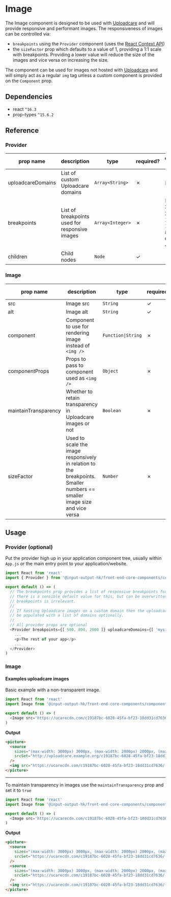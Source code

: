 # Image

The Image component is designed to be used with [Uploadcare](https://uploadcare.com/) and will provide responsive and performant images. The responsiveness of images can be controlled via:

* `breakpoints` using the `Provider` component (uses the [React Context API](https://reactjs.org/docs/context.html))
* the `sizeFactor` prop which defaults to a value of 1, providing a 1:1 scale with breakpoints. Providing a lower value will reduce the size of the images and vice versa on increasing the size.

The component can be used for images not hosted with [Uploadcare](https://uploadcare.com/) and will simply act as a regular `img` tag unless a custom component is provided on the `Component` prop.

## Dependencies

* react `^16.3`
* prop-types `^15.6.2`

## Reference

### Provider

| prop name | description | type | required? | default value |
| --------- | ----------- | ---- | --------- | ------------- |
| uploadcareDomains | List of custom Uploadcare domains | `Array<String>` | ✗ | [ ] |
| breakpoints | List of breakpoints used for responsive images | `Array<Integer>` | ✗ | [ 3000, 2000, 1500, 1000, 800, 600, 400 ] |
| children | Child nodes | `Node` | ✓ | - |


### Image

| prop name | description | type | required? | default value |
| --------- | ----------- | ---- | --------- | ------------- |
| src | Image src | `String` | ✓ | - |
| alt | Image alt | `String` | ✓ | - |
| component | Component to use for rendering image instead of `<img />` | `Function\|String` | ✗ | img |
| componentProps | Props to pass to component used as `<img />` | `Object` | ✗ | {} |
| maintainTransparency | Whether to retain transparency in Uploadcare images or not | `Boolean` | ✗ | false |
| sizeFactor | Used to scale the image responsively in relation to the breakpoints. Smaller numbers == smaller image size and vice versa | `Number` | ✗ | 1 |

## Usage

### Provider (optional)

Put the provider high up in your application component tree, usually within `App.js` or the main entry point to your application/website.

```javascript
import React from 'react'
import { Provider } from '@input-output-hk/front-end-core-components/components/Image'

export default () => (
  // The breakpoints prop provides a list of responsive breakpoints for Uploadcare images
  // there is a sensible default value for this, but can be overwritten. The order of the
  // breakpoints is irrelevant.
  //
  // If hosting Uploadcare images on a custom domain then the uploadcareDomains array can
  // be populated with a list of domains optionally.
  //
  // All provider props are optional
  <Provider breakpoints={[ 500, 800, 2000 ]} uploadcareDomains={[ 'mysite.com' ]}>
    ...
    <p>The rest of your app</p>
    ...
  </Provider>
)

```

### Image

#### Examples uploadcare images

Basic example with a non-transparent image.

```javascript
import React from 'react'
import Image from '@input-output-hk/front-end-core-components/components/Image'

export default () => (
  <Image src='https://ucarecdn.com/c19187bc-6028-45fa-bf23-18dd31cd7636/' alt='Shelley' />
)

```

**Output**

```html
<picture>
  <source
    sizes="(max-width: 3000px) 3000px, (max-width: 2000px) 2000px, (max-width: 1500px) 1500px, (max-width: 1000px) 1000px, (max-width: 800px) 800px, (max-width: 600px) 600px, (max-width: 400px) 400px, 100vw"
    srcSet="http://uploadcare.example.org/c19187bc-6028-45fa-bf23-18dd31cd7636/-/format/jpeg/-/resize/3000/ 3000w, http://uploadcare.example.org/c19187bc-6028-45fa-bf23-18dd31cd7636/-/format/jpeg/-/resize/2000/ 2000w, http://uploadcare.example.org/c19187bc-6028-45fa-bf23-18dd31cd7636/-/format/jpeg/-/resize/1500/ 1500w, http://uploadcare.example.org/c19187bc-6028-45fa-bf23-18dd31cd7636/-/format/jpeg/-/resize/1000/ 1000w, http://uploadcare.example.org/c19187bc-6028-45fa-bf23-18dd31cd7636/-/format/jpeg/-/resize/800/ 800w, http://uploadcare.example.org/c19187bc-6028-45fa-bf23-18dd31cd7636/-/format/jpeg/-/resize/600/ 600w, http://uploadcare.example.org/c19187bc-6028-45fa-bf23-18dd31cd7636/-/format/jpeg/-/resize/400/ 400w"
  />
  <img src="https://ucarecdn.com/c19187bc-6028-45fa-bf23-18dd31cd7636/-/format/jpeg/" alt="Shelley" />
</picture>
```

---

To maintain transparency in images use the `maintainTransparency` prop and set it to `true`

```javascript
import React from 'react'
import Image from '@input-output-hk/front-end-core-components/components/Image'

export default () => (
  <Image src='https://ucarecdn.com/c19187bc-6028-45fa-bf23-18dd31cd7636/' alt='Shelley' maintainTransparency={true} />
)

```

**Output**

```html
<picture>
  <source
    sizes="(max-width: 3000px) 3000px, (max-width: 2000px) 2000px, (max-width: 1500px) 1500px, (max-width: 1000px) 1000px, (max-width: 800px) 800px, (max-width: 600px) 600px, (max-width: 400px) 400px, 100vw"
    srcSet="https://ucarecdn.com/c19187bc-6028-45fa-bf23-18dd31cd7636/-/format/webp/-/resize/3000/ 3000w, https://ucarecdn.com/c19187bc-6028-45fa-bf23-18dd31cd7636/-/format/webp/-/resize/2000/ 2000w, https://ucarecdn.com/c19187bc-6028-45fa-bf23-18dd31cd7636/-/format/webp/-/resize/1500/ 1500w, https://ucarecdn.com/c19187bc-6028-45fa-bf23-18dd31cd7636/-/format/webp/-/resize/1000/ 1000w, https://ucarecdn.com/c19187bc-6028-45fa-bf23-18dd31cd7636/-/format/webp/-/resize/800/ 800w, https://ucarecdn.com/c19187bc-6028-45fa-bf23-18dd31cd7636/-/format/webp/-/resize/600/ 600w, https://ucarecdn.com/c19187bc-6028-45fa-bf23-18dd31cd7636/-/format/webp/-/resize/400/ 400w"
  />
  <source
    sizes="(max-width: 3000px) 3000px, (max-width: 2000px) 2000px, (max-width: 1500px) 1500px, (max-width: 1000px) 1000px, (max-width: 800px) 800px, (max-width: 600px) 600px, (max-width: 400px) 400px, 100vw"
    srcSet="https://ucarecdn.com/c19187bc-6028-45fa-bf23-18dd31cd7636/-/format/png/-/resize/3000/ 3000w, https://ucarecdn.com/c19187bc-6028-45fa-bf23-18dd31cd7636/-/format/png/-/resize/2000/ 2000w, https://ucarecdn.com/c19187bc-6028-45fa-bf23-18dd31cd7636/-/format/png/-/resize/1500/ 1500w, https://ucarecdn.com/c19187bc-6028-45fa-bf23-18dd31cd7636/-/format/png/-/resize/1000/ 1000w, https://ucarecdn.com/c19187bc-6028-45fa-bf23-18dd31cd7636/-/format/png/-/resize/800/ 800w, https://ucarecdn.com/c19187bc-6028-45fa-bf23-18dd31cd7636/-/format/png/-/resize/600/ 600w, https://ucarecdn.com/c19187bc-6028-45fa-bf23-18dd31cd7636/-/format/png/-/resize/400/ 400w"
  />
  <img src="https://ucarecdn.com/c19187bc-6028-45fa-bf23-18dd31cd7636/-/format/png/" alt="Shelley" />
</picture>
```
